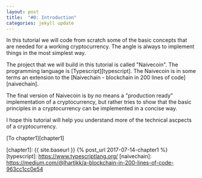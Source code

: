 ```yaml
---
layout: post
title:  "#0: Introduction"
categories: jekyll update
---
```


In this tutorial we will code from scratch some of the basic concepts that are needed for a working cryptocurrency. The angle is always to implement things in the most simplest way.

The project that we will build in this tutorial is called "Naivecoin". The programming language is [Typescript][typescript]. The Naivecoin is in some terms an extension to the [Naivechain - blockchain in 200 lines of code][naivechain].

The final version of Naivecoin is by no means a "production ready" implementation of a cryptocurrency, but rather tries to show that the basic principles in a cryptocurrency can be implemented in a concise way.

 I hope this tutorial will help you understand more of the technical ascpects of a cryptocurrency.

[To chapter1][chapter1]

[chapter1]: {{ site.baseurl }} {% post_url 2017-07-14-chapter1 %}
[typescript]: https://www.typescriptlang.org/
[naivechain]: https://medium.com/@lhartikk/a-blockchain-in-200-lines-of-code-963cc1cc0e54